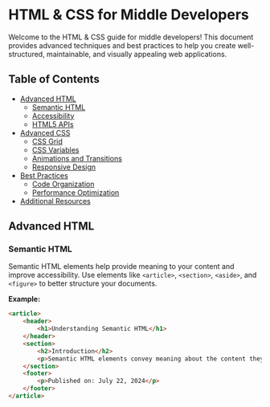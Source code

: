 # HTML & CSS for Middle Developers

Welcome to the HTML & CSS guide for middle developers! This document provides advanced techniques and best practices to help you create well-structured, maintainable, and visually appealing web applications.

## Table of Contents

- [Advanced HTML](#advanced-html)
  - [Semantic HTML](#semantic-html)
  - [Accessibility](#accessibility)
  - [HTML5 APIs](#html5-apis)
- [Advanced CSS](#advanced-css)
  - [CSS Grid](#css-grid)
  - [CSS Variables](#css-variables)
  - [Animations and Transitions](#animations-and-transitions)
  - [Responsive Design](#responsive-design)
- [Best Practices](#best-practices)
  - [Code Organization](#code-organization)
  - [Performance Optimization](#performance-optimization)
- [Additional Resources](#additional-resources)

## Advanced HTML

### Semantic HTML

Semantic HTML elements help provide meaning to your content and improve accessibility. Use elements like `<article>`, `<section>`, `<aside>`, and `<figure>` to better structure your documents.

**Example:**

```html
<article>
    <header>
        <h1>Understanding Semantic HTML</h1>
    </header>
    <section>
        <h2>Introduction</h2>
        <p>Semantic HTML elements convey meaning about the content they enclose.</p>
    </section>
    <footer>
        <p>Published on: July 22, 2024</p>
    </footer>
</article>
